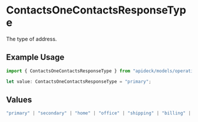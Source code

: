 # ContactsOneContactsResponseType

The type of address.

## Example Usage

```typescript
import { ContactsOneContactsResponseType } from "apideck/models/operations";

let value: ContactsOneContactsResponseType = "primary";
```

## Values

```typescript
"primary" | "secondary" | "home" | "office" | "shipping" | "billing" | "other"
```